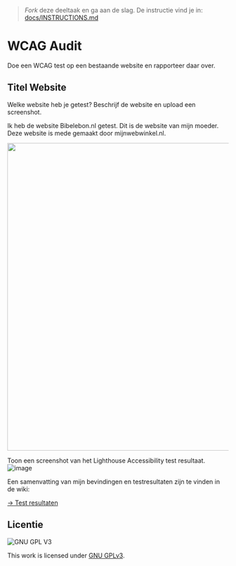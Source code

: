 > _Fork_ deze deeltaak en ga aan de slag. De instructie vind je in: [docs/INSTRUCTIONS.md](docs/INSTRUCTIONS.md)


# WCAG Audit 

Doe een WCAG test op een bestaande website en rapporteer daar over.

## Titel Website

Welke website heb je getest? Beschrijf de website en upload een screenshot. 

Ik heb de website Bibelebon.nl getest. Dit is de website van mijn moeder. Deze website is mede gemaakt door mijnwebwinkel.nl.

<img src="https://user-images.githubusercontent.com/64197688/200180432-0865bf1e-8f6c-4257-b39e-d00063b1c4e2.png" width="700px">

Toon een screenshot van het Lighthouse Accessibility test resultaat.
![image](https://user-images.githubusercontent.com/64197688/200180642-aa1047c5-177e-4549-ba08-6fe7c0630289.png)


Een samenvatting van mijn bevindingen en testresultaten zijn te vinden in de wiki:

[-> Test resultaten](https://github.com/Siem-P/all-human-wcag-audit/wiki)

## Licentie

![GNU GPL V3](https://www.gnu.org/graphics/gplv3-127x51.png)

This work is licensed under [GNU GPLv3](./LICENSE).
